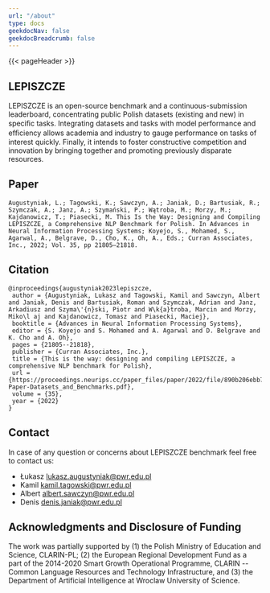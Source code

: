 ```yaml
---
url: "/about"
type: docs
geekdocNav: false
geekdocBreadcrumb: false
---
```

{{< pageHeader >}}

## LEPISZCZE
LEPISZCZE is an open-source benchmark and a continuous-submission leaderboard, concentrating public Polish datasets (existing and new) in speciﬁc tasks. 
Integrating datasets and tasks with model performance and efﬁciency allows academia and industry to gauge performance on tasks of interest quickly. Finally, it intends to foster constructive competition and innovation by bringing together and promoting previously disparate resources.

## Paper

```
Augustyniak, L.; Tagowski, K.; Sawczyn, A.; Janiak, D.; Bartusiak, R.; Szymczak, A.; Janz, A.; Szymański, P.; Wątroba, M.; Morzy, M.; Kajdanowicz, T.; Piasecki, M. This Is the Way: Designing and Compiling LEPISZCZE, a Comprehensive NLP Benchmark for Polish. In Advances in Neural Information Processing Systems; Koyejo, S., Mohamed, S., Agarwal, A., Belgrave, D., Cho, K., Oh, A., Eds.; Curran Associates, Inc., 2022; Vol. 35, pp 21805–21818.
```

## Citation


```biblatex
@inproceedings{augustyniak2023lepiszcze,
 author = {Augustyniak, Lukasz and Tagowski, Kamil and Sawczyn, Albert and Janiak, Denis and Bartusiak, Roman and Szymczak, Adrian and Janz, Arkadiusz and Szyma\'{n}ski, Piotr and W\k{a}troba, Marcin and Morzy, Miko\l aj and Kajdanowicz, Tomasz and Piasecki, Maciej},
 booktitle = {Advances in Neural Information Processing Systems},
 editor = {S. Koyejo and S. Mohamed and A. Agarwal and D. Belgrave and K. Cho and A. Oh},
 pages = {21805--21818},
 publisher = {Curran Associates, Inc.},
 title = {This is the way: designing and compiling LEPISZCZE, a comprehensive NLP benchmark for Polish},
 url = {https://proceedings.neurips.cc/paper_files/paper/2022/file/890b206ebb79e550f3988cb8db936f42-Paper-Datasets_and_Benchmarks.pdf},
 volume = {35},
 year = {2022}
}
```

## Contact

In case of any question or concerns about LEPISZCZE benchmark feel free to contact us:
- Łukasz <lukasz.augustyniak@pwr.edu.pl>
- Kamil <kamil.tagowski@pwr.edu.pl>
- Albert <albert.sawczyn@pwr.edu.pl>
- Denis <denis.janiak@pwr.edu.pl>
  
## Acknowledgments and Disclosure of Funding
The work was partially supported by 
(1) the Polish Ministry of Education and Science, CLARIN-PL;
(2) the European Regional Development Fund as a part of the 2014-2020 Smart Growth Operational Programme, CLARIN -- Common Language Resources and Technology Infrastructure, 
and (3) the Department of Artificial Intelligence at Wroclaw University of Science.

